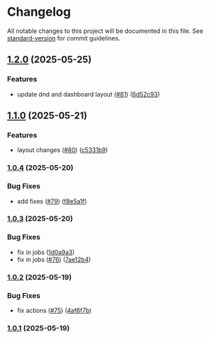 # Changelog

All notable changes to this project will be documented in this file. See [standard-version](https://github.com/conventional-changelog/standard-version) for commit guidelines.

## [1.2.0](https://github.com/PawelGawlikDev/startify/compare/v1.1.0...v1.2.0) (2025-05-25)


### Features

* update dnd and dashboard layout ([#81](https://github.com/PawelGawlikDev/startify/issues/81)) ([6d52c93](https://github.com/PawelGawlikDev/startify/commit/6d52c9313c1e563a4abeccceb9ccce651c2210ce))

## [1.1.0](https://github.com/PawelGawlikDev/startify/compare/v1.0.4...v1.1.0) (2025-05-21)


### Features

* layout changes ([#80](https://github.com/PawelGawlikDev/startify/issues/80)) ([c5331b9](https://github.com/PawelGawlikDev/startify/commit/c5331b937228ef37de8b64bb298f3047939bf3f3))

### [1.0.4](https://github.com/PawelGawlikDev/startify/compare/v1.0.3...v1.0.4) (2025-05-20)


### Bug Fixes

* add fixes ([#79](https://github.com/PawelGawlikDev/startify/issues/79)) ([f8e5a1f](https://github.com/PawelGawlikDev/startify/commit/f8e5a1f61a4ffb79c665dc30f4afcca5f6e49aa2))

### [1.0.3](https://github.com/PawelGawlikDev/startify/compare/v1.0.2...v1.0.3) (2025-05-20)


### Bug Fixes

* fix in jobs ([1d0a9a3](https://github.com/PawelGawlikDev/startify/commit/1d0a9a36fba3bf2d9586e95d9b52ee2c8f7421b8))
* fix in jobs ([#76](https://github.com/PawelGawlikDev/startify/issues/76)) ([7ae12b4](https://github.com/PawelGawlikDev/startify/commit/7ae12b49ce38bb71408de8e45df998f38399cbba))

### [1.0.2](https://github.com/PawelGawlikDev/startify/compare/v1.0.1...v1.0.2) (2025-05-19)


### Bug Fixes

* fix actions ([#75](https://github.com/PawelGawlikDev/startify/issues/75)) ([4af6f7b](https://github.com/PawelGawlikDev/startify/commit/4af6f7b815786548519b5a4cb4dc29528ee2b0de))

### [1.0.1](https://github.com/PawelGawlikDev/startify/compare/v0.0.21...v1.0.1) (2025-05-19)
